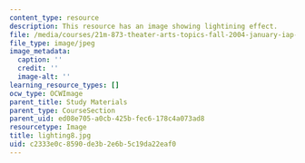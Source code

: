 ```yaml
---
content_type: resource
description: This resource has an image showing lightining effect.
file: /media/courses/21m-873-theater-arts-topics-fall-2004-january-iap-2005/c2333e0c8590de3b2e6b5c19da22eaf0_lighting8.jpg
file_type: image/jpeg
image_metadata:
  caption: ''
  credit: ''
  image-alt: ''
learning_resource_types: []
ocw_type: OCWImage
parent_title: Study Materials
parent_type: CourseSection
parent_uid: ed08e705-a0cb-425b-fec6-178c4a073ad8
resourcetype: Image
title: lighting8.jpg
uid: c2333e0c-8590-de3b-2e6b-5c19da22eaf0
---
```

